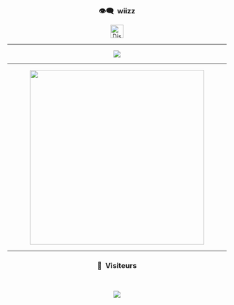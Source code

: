 ### <p align="center">👁️‍🗨️ &nbsp;wiizz</p>

<p align="center">
<a href="https://discord.gg/VpYP58ZjmD" target="blank"><img align="center" src="https://upload.wikimedia.org/wikipedia/fr/thumb/4/4f/Discord_Logo_sans_texte.svg/1818px-Discord_Logo_sans_texte.svg.png" alt="Discord" height="30" width="30"/></a>
</p>

-----

<p align="center">
  <a href="https://github.com/GarrysD?tab=repositories">
<img  src="https://github-readme-stats.vercel.app/api?username=GarrysD&hide=issues&show_icons=true&theme=onedark" data-canonical-src="https://github-readme-stats.vercel.app/api?username=GarrysD&hide=issues&show_icons=true&theme=onedark">
    </a>
</p>


-----

<p align="center">
<img src="https://cdn.discordapp.com/attachments/658236178268684291/912112359655501874/ppgta.png", width="400", height="400">
</p>

-----

### <p align="center">🙉 &nbsp;Visiteurs</p>
<br>
<p align="center">
  <img src="https://profile-counter.glitch.me/wiizzdev/count.svg" />
</p>
